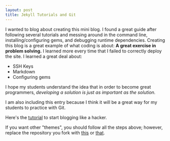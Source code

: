 ```yaml
---
layout: post
title: Jekyll Tutorials and Git
---
```


I wanted to blog about creating this mini blog. I found a great guide after following several tutorials and messing around in the command line, installing/configuring gems, and debugging runtime dependencies. Creating this blog is a great example of what coding is about: **A great exercise in problem solving.** I learned more every time that I failed to correctly deploy the site. I learned a great deal about:

* SSH Keys
* Markdown
* Configuring gems

 I hope my students understand the idea that in order to become great programmers, *developing a solution is just as important as the solution.* 

 I am also including this entry because I think it will be a great way for my students to practice with Git. 

Here's the [tutorial](http://www.smashingmagazine.com/2014/08/01/build-blog-jekyll-github-pages/) to start blogging like a hacker. 

If you want other "themes", you should follow all the steps above; however, replace the repository you fork with [this](https://github.com/mmistakes/skinny-bones-jekyll) or [that](https://github.com/mmistakes/minimal-mistakes). 